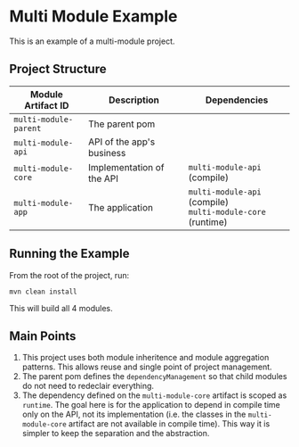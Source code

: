 # Multi Module Example

This is an example of a multi-module project.

## Project Structure

| Module Artifact ID    | Description               | Dependencies                 |
| --------------------- | ------------------------- | ---------------------------- |
| `multi-module-parent` | The parent pom            |                              |
| `multi-module-api`    | API of the app's business |                              |
| `multi-module-core`   | Implementation of the API | `multi-module-api` (compile) |
| `multi-module-app`    | The application           | `multi-module-api` (compile) <br> `multi-module-core` (runtime) |

## Running the Example

From the root of the project, run:

```
mvn clean install
```

This will build all 4 modules.

## Main Points

1. This project uses both module inheritence and module aggregation patterns. This allows reuse and single point of project management.
1. The parent pom defines the `dependencyManagement` so that child modules do not need to redeclair everything.
1. The dependency defined on the `multi-module-core` artifact is scoped as `runtime`. The goal here is for the application to depend in compile time only on the API, not its implementation (i.e. the classes in the `multi-module-core` artifact are not available in compile time). This way it is simpler to keep the separation and the abstraction.
